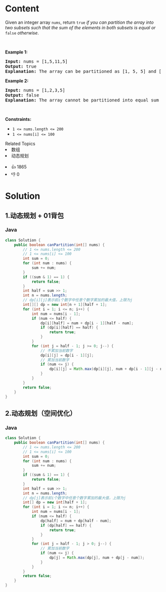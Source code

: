 # Content
<p>Given an integer array <code>nums</code>, return <code>true</code> <em>if you can partition the array into two subsets such that the sum of the elements in both subsets is equal or </em><code>false</code><em> otherwise</em>.</p>

<p>&nbsp;</p>
<p><strong class="example">Example 1:</strong></p>

<pre>
<strong>Input:</strong> nums = [1,5,11,5]
<strong>Output:</strong> true
<strong>Explanation:</strong> The array can be partitioned as [1, 5, 5] and [11].
</pre>

<p><strong class="example">Example 2:</strong></p>

<pre>
<strong>Input:</strong> nums = [1,2,3,5]
<strong>Output:</strong> false
<strong>Explanation:</strong> The array cannot be partitioned into equal sum subsets.
</pre>

<p>&nbsp;</p>
<p><strong>Constraints:</strong></p>

<ul>
 <li><code>1 &lt;= nums.length &lt;= 200</code></li>
 <li><code>1 &lt;= nums[i] &lt;= 100</code></li>
</ul>

<div><div>Related Topics</div><div><li>数组</li><li>动态规划</li></div></div><br><div><li>👍 1865</li><li>👎 0</li></div>

# Solution
## 1.动态规划 + 01背包
### Java
```java
class Solution {
    public boolean canPartition(int[] nums) {
        // 1 <= nums.length <= 200
        // 1 <= nums[i] <= 100
        int sum = 0;
        for (int num : nums) {
            sum += num;
        }
        if ((sum & 1) == 1) {
            return false;
        }
        int half = sum >> 1;
        int n = nums.length;
        // dp[i][j]表示前i个数字中任意个数字累加的最大值，上限为j
        int[][] dp = new int[n + 1][half + 1];
        for (int i = 1; i <= n; i++) {
            int num = nums[i - 1];
            if (num <= half) {
                dp[i][half] = num + dp[i - 1][half - num];
                if (dp[i][half] == half) {
                    return true;
                }
            }
            for (int j = half - 1; j >= 0; j--) {
                // 不累加当前数字
                dp[i][j] = dp[i - 1][j];
                // 累加当前数字
                if (num <= j) {
                    dp[i][j] = Math.max(dp[i][j], num + dp[i - 1][j - num]);
                }
            }
        }
        return false;
    }
}
```
## 2.动态规划（空间优化）
### Java
```java
class Solution {
    public boolean canPartition(int[] nums) {
        // 1 <= nums.length <= 200
        // 1 <= nums[i] <= 100
        int sum = 0;
        for (int num : nums) {
            sum += num;
        }
        if ((sum & 1) == 1) {
            return false;
        }
        int half = sum >> 1;
        int n = nums.length;
        // dp[j]表示前i个数字中任意个数字累加的最大值，上限为j
        int[] dp = new int[half + 1];
        for (int i = 1; i <= n; i++) {
            int num = nums[i - 1];
            if (num <= half) {
                dp[half] = num + dp[half - num];
                if (dp[half] == half) {
                    return true;
                }
            }
            for (int j = half - 1; j > 0; j--) {
                // 累加当前数字
                if (num <= j) {
                    dp[j] = Math.max(dp[j], num + dp[j - num]);
                }
            }
        }
        return false;
    }
}
```